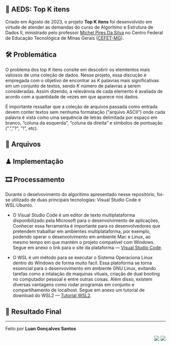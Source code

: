  <section>   
    <h1>📢 AEDS: Top K itens</h1>   
    <p>
        Criado em Agosto de 2023, o projeto <strong>Top K itens</strong> foi desenvolvido em virtude de atender as demandas do curso de Algoritimo e Estrutura de Dados II, ministrado pelo professor <a href="https://www.linkedin.com/in/michelpiressilva/?originalSubdomain=br" target="_blank">Michel Pires Da Silva</a> no Centro Federal de Educação Tecnológica de Minas Gerais (<a href="https://www.divinopolis.cefetmg.br/" target="_blank">CEFET-MG</a>).
    </p>
</section>
<section>
    <h2>🛠 Problemática</h2>
    <p>
        O problema dos top <i>K</i> itens consite em descobrir os elemtentos mais valiosos de uma coleção de dados. Nesse projeto, essa discução é empregada com o objetivo de encontrar as <i>K</i> palavras mais significativas em um conjunto de textos, sendo <i>K</i> número de palavras a serem consideradas. Assim dizendo, a relevânvia de cada elemento é avaliada de acordo com a quantidade de vezes em que aparece nos dados.  
    </p>
    <p>
            É importante ressaltar que a coleção de arquivos passada como entrada devem conter textos sem nenhuma formatação ("arquivo ASCII") onde cada palavra é vista como uma sequência de letras delimitada por espaço em branco, “coluna da esquerda”, “coluna da direita” e símbolos de pontuação (".","?", "!", etc).
    </p>
<section>
<section>
    <h2>📩 Arquivos</h2>
</section>
<section>
    <h2>♟ Implementação</h2>
</section>
<section>
    <h2>🎞 Processamento</h2>
    <p>
        Durante o deselvovimento do algoritimo apresentado nesse repositório, foi-se utilizado de duas principais tecnologias: Visual Studio Code e WSL:Ubunto.
    </p>
    <ul>
        <li>    
            <p>
                O Visual Studio Code é um editor de texto multiplataforma disponibilizado pela Microsoft para o desenvolvimento de aplicações, Conhecer essa ferramenta é importante para os desenvolvedores que pretendem trabalhar em ambientes multiplataforma, por exemplo,  podendo operar o desenvolvimento em ambiente Mac e Linux, ao mesmo tempo em que mantém o projeto compatível com Windows. Segue em anexo o link para o site da plataforma — <a href="https://code.visualstudio.com/" target="_blank">Visual Studio Code</a>.
            </p>
        </li>
        <li>
            <p>O WSL é um método para se executar o Sistema Operaciona Linux dentro do Windows de forma muito facil. Essa platoforma se torna essencial para o desenvovimento em ambiente GNU Linux, evitando tarefas como a intalação de maquinas vituais, criação de dual booting no computador pessoal e entre outras coisas. Além disso, existem diversas vantagens como rodar programas em conjunto e compartihamento de localhost. Segue em anexo um  tutorial de download do WSL2 — <a href="https://youtu.be/hd6lxt5iVsg" target="_blank">Tutorial WSL2</a>.</p>
        </li>
    </ul>
</section>
<section>
    <h2>🙌 Resultado Final</h2>
</section>
<section>
    <hr size="0.5">
    <div>
          <p>
           Feito por <strong>Luan Gonçalves Santos</strong>     
         </p>
         <p align="right">
          <a href="https://www.linkedin.com/in/luan-santos-9bb01920b/" taget="_blank"><img src="https://img.shields.io/badge/LinkedIn-0077B5?style=for-the-badge&logo=linkedin&logoColor=white"></a>
        <a href="https://www.instagram.com/luann_gsantos/" taget="_blank"><img src="https://img.shields.io/badge/Instagram-E4405F?style=for-the-badge&logo=instagram&logoColor=white"></a>
        <p>
    </div>
</section>
